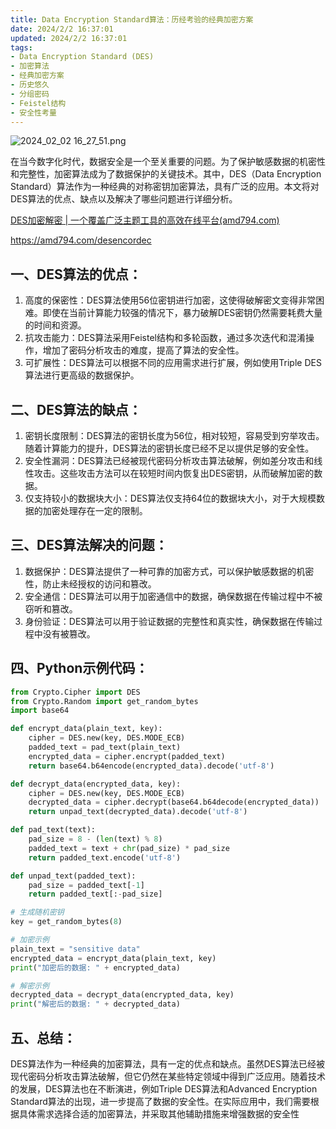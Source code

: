 ```yaml
---
title: Data Encryption Standard算法：历经考验的经典加密方案
date: 2024/2/2 16:37:01
updated: 2024/2/2 16:37:01
tags:
- Data Encryption Standard (DES)
- 加密算法
- 经典加密方案
- 历史悠久
- 分组密码
- Feistel结构
- 安全性考量
---
```


<img src="https://static.cmdragon.cn/blog/images/2024_02_02 16_27_51.png@blog" alt="2024_02_02 16_27_51.png" title="2024_02_02 16_27_51.png">


在当今数字化时代，数据安全是一个至关重要的问题。为了保护敏感数据的机密性和完整性，加密算法成为了数据保护的关键技术。其中，DES（Data Encryption Standard）算法作为一种经典的对称密钥加密算法，具有广泛的应用。本文将对DES算法的优点、缺点以及解决了哪些问题进行详细分析。

[DES加密解密 | 一个覆盖广泛主题工具的高效在线平台(amd794.com)](https://amd794.com/desencordec)

https://amd794.com/desencordec


## 一、DES算法的优点：
1. 高度的保密性：DES算法使用56位密钥进行加密，这使得破解密文变得非常困难。即使在当前计算能力较强的情况下，暴力破解DES密钥仍然需要耗费大量的时间和资源。
2. 抗攻击能力：DES算法采用Feistel结构和多轮函数，通过多次迭代和混淆操作，增加了密码分析攻击的难度，提高了算法的安全性。
3. 可扩展性：DES算法可以根据不同的应用需求进行扩展，例如使用Triple DES算法进行更高级的数据保护。

## 二、DES算法的缺点：
1. 密钥长度限制：DES算法的密钥长度为56位，相对较短，容易受到穷举攻击。随着计算能力的提升，DES算法的密钥长度已经不足以提供足够的安全性。
2. 安全性漏洞：DES算法已经被现代密码分析攻击算法破解，例如差分攻击和线性攻击。这些攻击方法可以在较短时间内恢复出DES密钥，从而破解加密的数据。
3. 仅支持较小的数据块大小：DES算法仅支持64位的数据块大小，对于大规模数据的加密处理存在一定的限制。

## 三、DES算法解决的问题：
1. 数据保护：DES算法提供了一种可靠的加密方式，可以保护敏感数据的机密性，防止未经授权的访问和篡改。
2. 安全通信：DES算法可以用于加密通信中的数据，确保数据在传输过程中不被窃听和篡改。
3. 身份验证：DES算法可以用于验证数据的完整性和真实性，确保数据在传输过程中没有被篡改。

## 四、Python示例代码：

```python
from Crypto.Cipher import DES
from Crypto.Random import get_random_bytes
import base64

def encrypt_data(plain_text, key):
    cipher = DES.new(key, DES.MODE_ECB)
    padded_text = pad_text(plain_text)
    encrypted_data = cipher.encrypt(padded_text)
    return base64.b64encode(encrypted_data).decode('utf-8')

def decrypt_data(encrypted_data, key):
    cipher = DES.new(key, DES.MODE_ECB)
    decrypted_data = cipher.decrypt(base64.b64decode(encrypted_data))
    return unpad_text(decrypted_data).decode('utf-8')

def pad_text(text):
    pad_size = 8 - (len(text) % 8)
    padded_text = text + chr(pad_size) * pad_size
    return padded_text.encode('utf-8')

def unpad_text(padded_text):
    pad_size = padded_text[-1]
    return padded_text[:-pad_size]

# 生成随机密钥
key = get_random_bytes(8)

# 加密示例
plain_text = "sensitive data"
encrypted_data = encrypt_data(plain_text, key)
print("加密后的数据: " + encrypted_data)

# 解密示例
decrypted_data = decrypt_data(encrypted_data, key)
print("解密后的数据: " + decrypted_data)
```

## 五、总结：
DES算法作为一种经典的加密算法，具有一定的优点和缺点。虽然DES算法已经被现代密码分析攻击算法破解，但它仍然在某些特定领域中得到广泛应用。随着技术的发展，DES算法也在不断演进，例如Triple DES算法和Advanced Encryption Standard算法的出现，进一步提高了数据的安全性。在实际应用中，我们需要根据具体需求选择合适的加密算法，并采取其他辅助措施来增强数据的安全性


